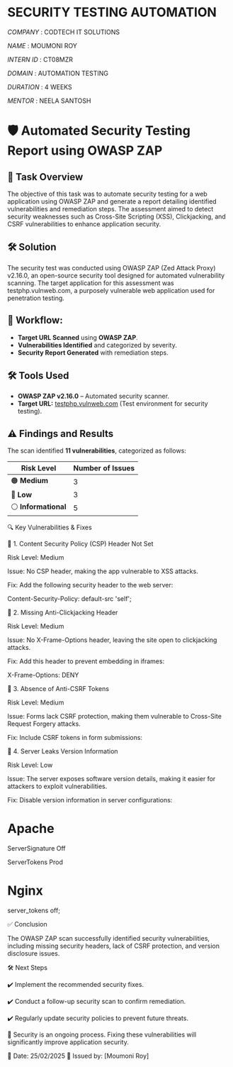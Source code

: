 # SECURITY TESTING AUTOMATION

*COMPANY* : CODTECH IT SOLUTIONS

*NAME* : MOUMONI ROY

*INTERN ID* : CT08MZR

*DOMAIN* : AUTOMATION TESTING

*DURATION* : 4 WEEKS

*MENTOR* :  NEELA SANTOSH



# 🛡️ Automated Security Testing Report using OWASP ZAP

## 📌 Task Overview

The objective of this task was to automate security testing for a web application using OWASP ZAP and generate a report detailing identified vulnerabilities and remediation steps. The assessment aimed to detect security weaknesses such as Cross-Site Scripting (XSS), Clickjacking, and CSRF vulnerabilities to enhance application security.

## 🛠️ Solution

The security test was conducted using OWASP ZAP (Zed Attack Proxy) v2.16.0, an open-source security tool designed for automated vulnerability scanning. The target application for this assessment was testphp.vulnweb.com, a purposely vulnerable web application used for penetration testing.

## 🔄 Workflow:

- **Target URL Scanned** using **OWASP ZAP**.  
- **Vulnerabilities Identified** and categorized by severity.  
- **Security Report Generated** with remediation steps.  

## 🛠️ Tools Used

- **OWASP ZAP v2.16.0** – Automated security scanner.  
- **Target URL:** [testphp.vulnweb.com](http://testphp.vulnweb.com) (Test environment for security testing).  
## ⚠️ Findings and Results  

The scan identified **11 vulnerabilities**, categorized as follows:  

| **Risk Level**  | **Number of Issues** |  
|---------------|-----------------|  
| 🟠 **Medium**       | 3               |  
| 🔵 **Low**          | 3               |  
| ⚪ **Informational** | 5               | 


🔍 Key Vulnerabilities & Fixes

🚨 1. Content Security Policy (CSP) Header Not Set

Risk Level: Medium

Issue: No CSP header, making the app vulnerable to XSS attacks.

Fix: Add the following security header to the web server:

Content-Security-Policy: default-src 'self';

🚨 2. Missing Anti-Clickjacking Header

Risk Level: Medium

Issue: No X-Frame-Options header, leaving the site open to clickjacking attacks.

Fix: Add this header to prevent embedding in iframes:

X-Frame-Options: DENY

🚨 3. Absence of Anti-CSRF Tokens

Risk Level: Medium

Issue: Forms lack CSRF protection, making them vulnerable to Cross-Site Request Forgery attacks.

Fix: Include CSRF tokens in form submissions:

<input type="hidden" name="csrf_token" value="random_token_value">

🚨 4. Server Leaks Version Information

Risk Level: Low

Issue: The server exposes software version details, making it easier for attackers to exploit vulnerabilities.

Fix: Disable version information in server configurations:

# Apache

ServerSignature Off

ServerTokens Prod

# Nginx

server_tokens off;

✅ Conclusion

The OWASP ZAP scan successfully identified security vulnerabilities, including missing security headers, lack of CSRF protection, and version disclosure issues.

🛠️ Next Steps

✔️ Implement the recommended security fixes.

✔️ Conduct a follow-up security scan to confirm remediation.

✔️ Regularly update security policies to prevent future threats.

🔐 Security is an ongoing process. Fixing these vulnerabilities will significantly improve application security.

📅 Date: 25/02/2025
🔖 Issued by: [Moumoni Roy]
